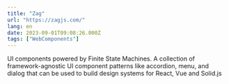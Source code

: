 ```yaml
---
title: "Zag"
url: "https://zagjs.com/"
lang: en
date: 2023-09-01T09:08:26.000Z
tags: ["WebComponents"]
---
```


UI components powered by Finite State Machines. A collection of framework-agnostic UI component patterns like accordion, menu, and dialog that can be used to build design systems for React, Vue and Solid.js
